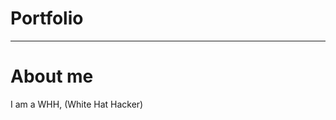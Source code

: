 # Portfolio
_________________________________________________________________
# About me
I am a WHH, (White Hat Hacker)
